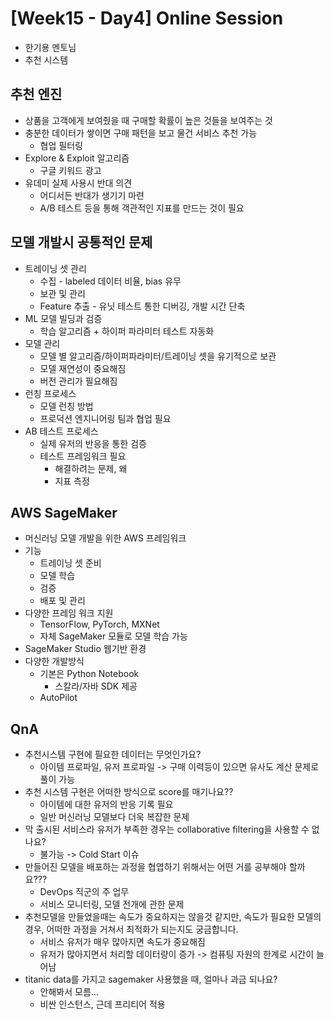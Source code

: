# [Week15 - Day4] Online Session
  - 한기용 멘토님
  - 추천 시스템

## 추천 엔진
  - 상품을 고객에게 보여줬을 때 구매할 확률이 높은 것들을 보여주는 것
  - 충분한 데이터가 쌓이면 구매 패턴을 보고 물건 서비스 추천 가능
    - 협업 필터링
  - Explore & Exploit 알고리즘
    - 구글 키워드 광고
  - 유데미 실제 사용시 반대 의견
    - 어디서든 반대가 생기기 마련
    - A/B 테스트 등을 통해 객관적인 지표를 만드는 것이 필요

## 모델 개발시 공통적인 문제
  - 트레이닝 셋 관리
    - 수집 - labeled 데이터 비율, bias 유무
    - 보관 및 관리
    - Feature 추출 - 유닛 테스트 통한 디버깅, 개발 시간 단축
  - ML 모델 빌딩과 검증
    - 학습 알고리즘 + 하이퍼 파라미터 테스트 자동화
  - 모델 관리
    - 모델 별 알고리즘/하이퍼파라미터/트레이닝 셋을 유기적으로 보관
    - 모델 재연성이 중요해짐
    - 버전 관리가 필요해짐
  - 런칭 프로세스
    - 모델 런칭 방법
    - 프로덕션 엔지니어링 팀과 협업 필요
  - AB 테스트 프로세스
    - 실제 유저의 반응을 통한 검증
    - 테스트 프레임워크 필요
      - 해결하려는 문제, 왜
      - 지표 측정

## AWS SageMaker
  - 머신러닝 모델 개발을 위한 AWS 프레임워크
  - 기능
    - 트레이닝 셋 준비
    - 모델 학습
    - 검증
    - 배포 및 관리
  - 다양한 프레임 워크 지원
    - TensorFlow, PyTorch, MXNet
    - 자체 SageMaker 모듈로 모델 학습 가능
  - SageMaker Studio 웹기반 환경
  - 다양한 개발방식
    - 기본은 Python Notebook
      - 스칼라/자바 SDK 제공
    - AutoPilot

## QnA
  - 추천시스템 구현에 필요한 데이터는 무엇인가요?
    - 아이템 프로파일, 유저 프로파일 -> 구매 이력등이 있으면 유사도 계산 문제로 풀이 가능
  - 추천 시스템 구현은 어떠한 방식으로 score를 매기나요??
    - 아이템에 대한 유저의 반응 기록 필요
    - 일반 머신러닝 모델보다 더욱 복잡한 문제
  - 막 출시된 서비스라 유저가 부족한 경우는 collaborative filtering을 사용할 수 없나요?
    - 불가능 -> Cold Start 이슈
  - 만들어진 모델을 배포하는 과정을 협엽하기 위해서는 어떤 거를 공부해야 할까요???
    - DevOps 직군의 주 업무
    - 서비스 모니터링, 모델 전개에 관한 문제
  - 추천모델을 만들었을때는 속도가 중요하지는 않을것 같지만, 속도가 필요한 모델의 경우, 어떠한 과정을 거쳐서 최적화가 되는지도 궁금합니다.
    - 서비스 유저가 매우 많아지면 속도가 중요해짐
    - 유저가 많아지면서 처리할 데이터량이 증가 -> 컴퓨팅 자원의 한계로 시간이 늘어남
  - titanic data를 가지고 sagemaker 사용했을 때, 얼마나 과금 되나요?
    - 안해봐서 모름...
    - 비싼 인스턴스, 근데 프리티어 적용
